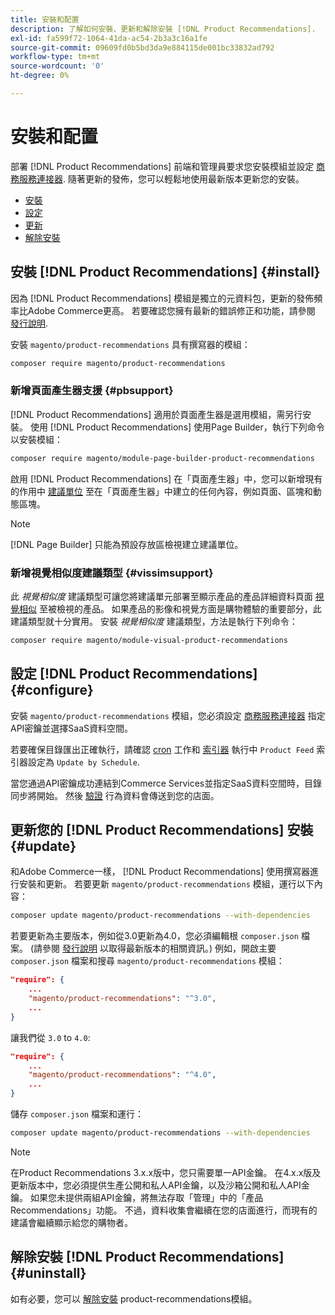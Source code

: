 ```yaml
---
title: 安裝和配置
description: 了解如何安裝、更新和解除安裝 [!DNL Product Recommendations].
exl-id: fa599f72-1064-41da-ac54-2b3a3c16a1fe
source-git-commit: 09609fd0b5bd3da9e884115de001bc33832ad792
workflow-type: tm+mt
source-wordcount: '0'
ht-degree: 0%

---
```


# 安裝和配置

部署 [!DNL Product Recommendations] 前端和管理員要求您安裝模組並設定 [商務服務連接器](../landing/saas.md). 隨著更新的發佈，您可以輕鬆地使用最新版本更新您的安裝。

- [安裝](#install)
- [設定](#configure)
- [更新](#update)
- [解除安裝](#uninstall)

## 安裝 [!DNL Product Recommendations] {#install}

因為 [!DNL Product Recommendations] 模組是獨立的元資料包，更新的發佈頻率比Adobe Commerce更高。 若要確認您擁有最新的錯誤修正和功能，請參閱 [發行說明](release-notes.md).

安裝 `magento/product-recommendations` 具有撰寫器的模組：

```bash
composer require magento/product-recommendations
```

### 新增頁面產生器支援 {#pbsupport}

[!DNL Product Recommendations] 適用於頁面產生器是選用模組，需另行安裝。 使用 [!DNL Product Recommendations] 使用Page Builder，執行下列命令以安裝模組：

```bash
composer require magento/module-page-builder-product-recommendations
```

啟用 [!DNL Product Recommendations] 在「頁面產生器」中，您可以新增現有的作用中 [建議單位](https://docs.magento.com/user-guide/cms/page-builder-add-recommendations.html) 至在「頁面產生器」中建立的任何內容，例如頁面、區塊和動態區塊。

>[!NOTE]
>
>[!DNL Page Builder] 只能為預設存放區檢視建立建議單位。

### 新增視覺相似度建議類型 {#vissimsupport}

此 _視覺相似度_ 建議類型可讓您將建議單元部署至顯示產品的產品詳細資料頁面 [視覺相似](type.md#visualsim) 至被檢視的產品。 如果產品的影像和視覺方面是購物體驗的重要部分，此建議類型就十分實用。 安裝 _視覺相似度_ 建議類型，方法是執行下列命令：

```bash
composer require magento/module-visual-product-recommendations
```

## 設定 [!DNL Product Recommendations] {#configure}

安裝 `magento/product-recommendations` 模組，您必須設定 [商務服務連接器](https://docs.magento.com/user-guide/configuration/services/saas.html) 指定API密鑰並選擇SaaS資料空間。

若要確保目錄匯出正確執行，請確認 [cron](https://devdocs.magento.com/guides/v2.4/config-guide/cli/config-cli-subcommands-cron.html) 工作和 [索引器](https://devdocs.magento.com/guides/v2.4/config-guide/cli/config-cli-subcommands-index.html) 執行中 `Product Feed` 索引器設定為 `Update by Schedule`.

當您通過API密鑰成功連結到Commerce Services並指定SaaS資料空間時，目錄同步將開始。 然後 [驗證](verify.md) 行為資料會傳送到您的店面。

## 更新您的 [!DNL Product Recommendations] 安裝 {#update}

和Adobe Commerce一樣， [!DNL Product Recommendations] 使用撰寫器進行安裝和更新。 若要更新 `magento/product-recommendations` 模組，運行以下內容：

```bash
composer update magento/product-recommendations --with-dependencies
```

若要更新為主要版本，例如從3.0更新為4.0，您必須編輯根 `composer.json` 檔案。 (請參閱 [發行說明](release-notes.md) 以取得最新版本的相關資訊。) 例如，開啟主要 `composer.json` 檔案和搜尋 `magento/product-recommendations` 模組：

```json
"require": {
    ...
    "magento/product-recommendations": "^3.0",
    ...
}
```

讓我們從 `3.0` to `4.0`:

```json
"require": {
    ...
    "magento/product-recommendations": "^4.0",
    ...
}
```

儲存 `composer.json` 檔案和運行：

```bash
composer update magento/product-recommendations --with-dependencies
```

>[!NOTE]
>
> 在Product Recommendations 3.x.x版中，您只需要單一API金鑰。 在4.x.x版及更新版本中，您必須提供生產公開和私人API金鑰，以及沙箱公開和私人API金鑰。 如果您未提供兩組API金鑰，將無法存取「管理」中的「產品Recommendations」功能。 不過，資料收集會繼續在您的店面進行，而現有的建議會繼續顯示給您的購物者。

## 解除安裝 [!DNL Product Recommendations] {#uninstall}

如有必要，您可以 [解除安裝](https://devdocs.magento.com/guides/v2.4/install-gde/install/cli/install-cli-uninstall-mods.html) product-recommendations模組。
